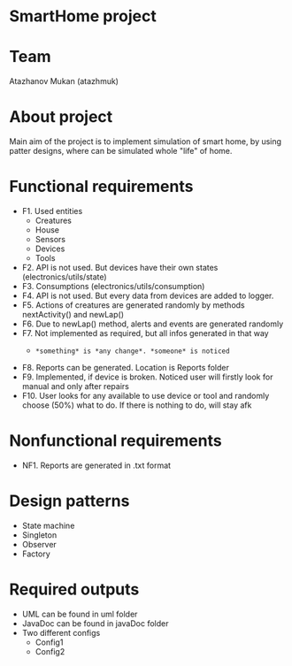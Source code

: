 # SmartHome project

# Team
Atazhanov Mukan (atazhmuk)

# About project
Main aim of the project is to implement simulation of smart home, by using patter designs, where can be simulated whole "life" of home.

# Functional requirements
- F1. Used entities
  - Creatures
  - House
  - Sensors
  - Devices
  - Tools
- F2. API is not used. But devices have their own states (electronics/utils/state)
- F3. Consumptions (electronics/utils/consumption)
- F4. API is not used. But every data from devices are added to logger.
- F5. Actions of creatures are generated randomly by methods nextActivity() and newLap()
- F6. Due to newLap() method, alerts and events are generated randomly
- F7. Not implemented as required, but all infos generated in that way
  - ```
    *something* is *any change*. *someone* is noticed
    ```
- F8. Reports can be generated. Location is Reports folder
- F9. Implemented, if device is broken. Noticed user will firstly look for manual and only after repairs
- F10. User looks for any available to use device or tool and randomly choose (50%) what to do. If there is nothing to do, will stay afk

# Nonfunctional requirements
- NF1. Reports are generated in .txt format

# Design patterns
- State machine
- Singleton
- Observer
- Factory

# Required outputs
- UML can be found in uml folder
- JavaDoc can be found in javaDoc folder
- Two different configs 
  - Config1
  - Config2